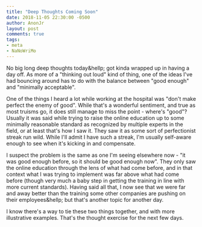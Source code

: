 ```yaml
---
title: "Deep Thoughts Coming Soon"
date: 2018-11-05 22:30:00 -0500
author: AnonJr
layout: post
comments: true
tags:
- meta
- NaNoWriMo
---
```


No big long deep thoughts today&hellp; got kinda wrapped up in having a day off. As more of a "thinking out loud" kind of thing, one of the ideas I've had bouncing around has to do with the balance between "good enough" and "minimally acceptable".

One of the things I heard a lot while working at the hospital was "don't make perfect the enemy of good". While that's a wonderful sentiment, and true as most truisms go, it does still manage to miss the point - where's "good"? Usually it was said while trying to raise the online education up to some minimally reasonable standard as recognized by multiple experts in the field, or at least that's how I saw it. They saw it as some sort of perfectionist streak run wild. While I'll admit I have such a streak, I'm usually self-aware enough to see when it's kicking in and compensate.

I suspect the problem is the same as one I'm seeing elsewhere now - "it was good enough before, so it should be good enough now". They only saw the online education through the lens of what had come before, and in that context what I was trying to implement was far above what had come before (though very much a baby step in getting the training in line with more current standards). Having said all that, I now see that we were far and away better than the training some other companies are pushing on their employees&hellp; but that's another topic for another day.

I know there's a way to tie these two things together, and with more illustrative examples. That's the thought exercise for the next few days.